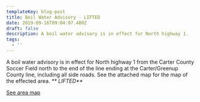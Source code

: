 ```yaml
---
templateKey: blog-post
title: Boil Water Advisory - LIFTED
date: 2019-09-16T09:04:07.480Z
draft: false
description: A boil water advisory is in effect for North highway 1.
tags:
  - ''
---
```

A boil water advisory is in effect for North highway 1 from the Carter County Soccer Field north to the end of the line ending at the Carter/Greenup County line, including all side roads.  See the attached map for the map of the effected area. _** LIFTED**_

[See area map](https://graysonutilities.geosync.cloud/map/?layer=Advisory&feature=1)
